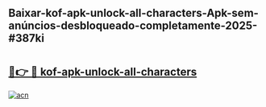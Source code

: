 ## Baixar-kof-apk-unlock-all-characters-Apk-sem-anúncios-desbloqueado-completamente-2025-#387ki

# <h2><a href="https://ainizakaria.my?title=kof-apk-unlock-all-characters&ref=20M">🔗👉 🔴 kof-apk-unlock-all-characters</a></h2>

[![acn](https://github.com/user-attachments/assets/0f9c940e-d8b0-45ae-aac7-cd30a18b3e1c)](https://ainizakaria.my?title=kof-apk-unlock-all-characters&ref=20M)

